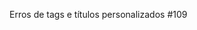 











































































































Erros de tags e títulos personalizados #109
